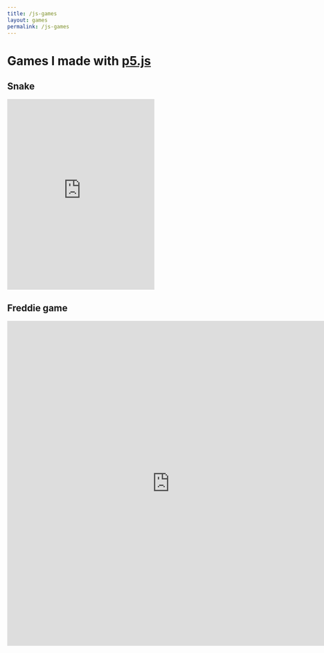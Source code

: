 ```yaml
---
title: /js-games
layout: games
permalink: /js-games
---
```


# Games I made with <a href="https://p5js.org/" target="_blank" rel="noopener noreferrer">p5.js</a>

## Snake

<iframe src="https://editor.p5js.org/Plotkine/present/wt0UfN_ce" width="340px" height="440px" frameBorder="0" title="snake"></iframe>

## Freddie game

<iframe src="https://editor.p5js.org/Plotkine/present/_6t0LDFnp" width="750px" height="750px" frameBorder="0" title="freddieGame"></iframe>
